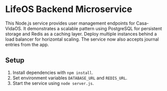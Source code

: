 # LifeOS Backend Microservice

This Node.js service provides user management endpoints for Casa-VidaOS.
It demonstrates a scalable pattern using PostgreSQL for persistent storage
and Redis as a caching layer. Deploy multiple instances behind a load
balancer for horizontal scaling. The service now also accepts journal
entries from the app.

## Setup
1. Install dependencies with `npm install`.
2. Set environment variables `DATABASE_URL` and `REDIS_URL`.
3. Start the service using `node server.js`.
